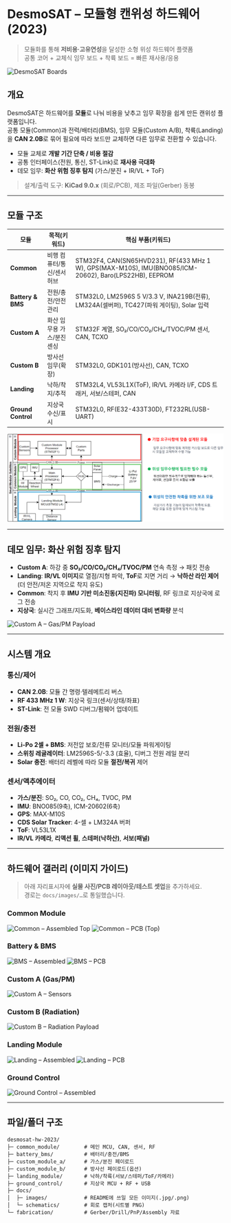 # DesmoSAT – 모듈형 캔위성 하드웨어 (2023)

> 모듈화를 통해 **저비용·고유연성**을 달성한 소형 위성 하드웨어 플랫폼  
> 공통 코어 + 교체식 임무 보드 + 착륙 보드 = 빠른 재사용/응용

<!-- 히어로 이미지: 실제 보드 4장(공통, BMS, Custom A, Landing) 나란히 -->
<!-- 파일: docs/images/hero-boards.jpg -->
![DesmoSAT Boards](docs/images/hero-boards.jpg)

## 개요

DesmoSAT은 하드웨어를 **모듈**로 나눠 비용을 낮추고 임무 확장을 쉽게 만든 캔위성 플랫폼입니다.  
공통 모듈(Common)과 전력/배터리(BMS), 임무 모듈(Custom A/B), 착륙(Landing)을 **CAN 2.0B**로 묶어 필요에 따라 보드만 교체하면 다른 임무로 전환할 수 있습니다.

- 모듈 교체로 **개발 기간 단축 / 비용 절감**
- 공통 인터페이스(전원, 통신, ST-Link)로 **재사용 극대화**
- 데모 임무: **화산 위험 징후 탐지** (가스/분진 + IR/VL + ToF)

> 설계/출력 도구: **KiCad 9.0.x** (회로/PCB), 제조 파일(Gerber) 동봉

---

## 모듈 구조

| 모듈 | 목적(키워드) | 핵심 부품(키워드) |
|---|---|---|
| **Common** | 비행 컴퓨터/통신/센서 허브 | STM32F4, CAN(SN65HVD231), RF(433 MHz 1 W), GPS(MAX-M10S), IMU(BNO085/ICM-20602), Baro(LPS22HB), EEPROM |
| **Battery & BMS** | 전원/충전/안전 관리 | STM32L0, LM2596S 5 V/3.3 V, INA219B(전류), LM324A(셀버퍼), TC427(파워 게이팅), Solar 입력 |
| **Custom A** | 화산 임무용 가스/분진 센싱 | STM32F 계열, SO₂/CO/CO₂/CH₄/TVOC/PM 센서, CAN, TCXO |
| **Custom B** | 방사선 임무(확장) | STM32L0, GDK101(방사선), CAN, TCXO |
| **Landing** | 낙하/착지/추적 | STM32L4, VL53L1X(ToF), IR/VL 카메라 I/F, CDS 트래커, 서보/스테퍼, CAN |
| **Ground Control** | 지상국 수신/표시 | STM32L0, RF(E32-433T30D), FT232RL(USB-UART) |

<!-- 블록 다이어그램(상위 시트) 스크린샷 -->
<!-- 파일: docs/images/block-diagram.png -->
![Block Diagram](docs/images/block-diagram.png)

---

## 데모 임무: 화산 위험 징후 탐지

- **Custom A**: 하강 중 **SO₂/CO/CO₂/CH₄/TVOC/PM** 연속 측정 → 패킷 전송  
- **Landing**: **IR/VL 이미지**로 열점/지형 파악, **ToF**로 지면 거리 → **낙하산 라인 제어**(더 안전/저온 지역으로 착지 유도)  
- **Common**: 착지 후 **IMU 기반 미소진동(지진파) 모니터링**, RF 링크로 지상국에 로그 전송  
- **지상국**: 실시간 그래프/지도화, **베이스라인 데이터 대비 변화량** 분석

<!-- Custom A 보드 사진(센서 라벨 붙여서) -->
<!-- 파일: docs/images/custom-a-board.jpg -->
![Custom A – Gas/PM Payload](docs/images/custom-a-board.jpg)

---

## 시스템 개요

### 통신/제어
- **CAN 2.0B**: 모듈 간 명령·텔레메트리 버스
- **RF 433 MHz 1 W**: 지상국 링크(센서/상태/좌표)
- **ST-Link**: 전 모듈 SWD 디버그/펌웨어 업데이트

### 전원/충전
- **Li-Po 2셀 + BMS**: 저전압 보호/전류 모니터/모듈 파워게이팅
- **스위칭 레귤레이터**: LM2596S-5/-3.3 (효율), 디버그 전원 레일 분리
- **Solar 충전**: 배터리 레벨에 따라 모듈 **절전/복귀** 제어

### 센서/액추에이터
- **가스/분진**: SO₂, CO, CO₂, CH₄, TVOC, PM
- **IMU**: BNO085(9축), ICM-20602(6축)
- **GPS**: MAX-M10S
- **CDS Solar Tracker**: 4-셀 + LM324A 버퍼
- **ToF**: VL53L1X
- **IR/VL 카메라**, **리액션 휠**, **스테퍼(낙하산)**, **서보(패널)**

---

## 하드웨어 갤러리 (이미지 가이드)

> 아래 자리표시자에 **실물 사진/PCB 레이아웃/테스트 셋업**을 추가하세요.  
> 경로는 `docs/images/…`로 통일했습니다.

### Common Module
<!-- 제품 사진(Top/Bottom), PCB 레이아웃(Top), 커넥터 라벨 이미지 -->
<!-- files: docs/images/common-top.jpg, common-bot.jpg, common-pcb.png -->
![Common – Assembled Top](docs/images/common-top.jpg)
![Common – PCB (Top)](docs/images/common-pcb.png)

### Battery & BMS
<!-- 셀 전압 버퍼/INA219/게이팅 부분 확대, Solar/Charge 포트 클로즈업 -->
<!-- files: docs/images/bms-top.jpg, bms-pcb.png, bms-detail-sense.jpg -->
![BMS – Assembled](docs/images/bms-top.jpg)
![BMS – PCB](docs/images/bms-pcb.png)

### Custom A (Gas/PM)
<!-- 센서 라벨(화살표/주석), 캘리브레이션 셋업 사진 -->
<!-- files: docs/images/custom-a-top.jpg, custom-a-sensors-labeled.jpg -->
![Custom A – Sensors](docs/images/custom-a-sensors-labeled.jpg)

### Custom B (Radiation)
<!-- GDK101 연결/실드 처리, 캘리브레이션 셋업 -->
<!-- files: docs/images/custom-b-top.jpg -->
![Custom B – Radiation Payload](docs/images/custom-b-top.jpg)

### Landing Module
<!-- ToF/IR/VL 커넥터, 서보/스테퍼 드라이브 부분 강조 -->
<!-- files: docs/images/landing-top.jpg, landing-pcb.png -->
![Landing – Assembled](docs/images/landing-top.jpg)
![Landing – PCB](docs/images/landing-pcb.png)

### Ground Control
<!-- RF 모듈 + USB 연결 예시, GUI 스크린샷(있으면) -->
<!-- files: docs/images/gcs-top.jpg, gcs-gui.png -->
![Ground Control – Assembled](docs/images/gcs-top.jpg)

---

## 파일/폴더 구조

```text
desmosat-hw-2023/
├─ common_module/        # 메인 MCU, CAN, 센서, RF
├─ battery_bms/          # 배터리/충전/BMS
├─ custom_module_a/      # 가스/분진 페이로드
├─ custom_module_b/      # 방사선 페이로드(옵션)
├─ landing_module/       # 낙하/착륙(서보/스테퍼/ToF/카메라)
├─ ground_control/       # 지상국 MCU + RF + USB
├─ docs/
│  ├─ images/            # README에 쓰일 모든 이미지(.jpg/.png)
│  └─ schematics/        # 회로 캡처(시트별 PNG)
└─ fabrication/          # Gerber/Drill/PnP/Assembly 자료
